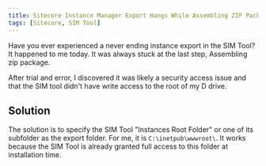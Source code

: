 ```yaml
---
title: Sitecore Instance Manager Export Hangs While Assembling ZIP Package
tags: [Sitecore, SIM Tool]
---
```


Have you ever experienced a never ending instance export in the SIM Tool? It happened to me today. It was always stuck at the last step, Assembling zip package.

After trial and error, I discovered it was likely a security access issue and that the SIM tool didn't have write access to the root of my D drive.

<!-- more -->

## Solution

The solution is to specify the SIM Tool "Instances Root Folder" or one of its subfolder as the export folder. For me, it is `C:\inetpub\wwwroot\`. It works because the SIM Tool is already granted full access to this folder at installation time.